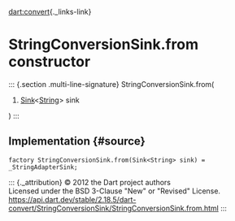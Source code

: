 [dart:convert](../../dart-convert/dart-convert-library){._links-link}

StringConversionSink.from constructor
=====================================

::: {.section .multi-line-signature}
StringConversionSink.from(

1.  [Sink](../../dart-core/sink-class)\<[String](../../dart-core/string-class)\>
    sink

)
:::

Implementation {#source}
--------------

``` {.language-dart data-language="dart"}
factory StringConversionSink.from(Sink<String> sink) = _StringAdapterSink;
```

::: {._attribution}
© 2012 the Dart project authors\
Licensed under the BSD 3-Clause \"New\" or \"Revised\" License.\
<https://api.dart.dev/stable/2.18.5/dart-convert/StringConversionSink/StringConversionSink.from.html>
:::
